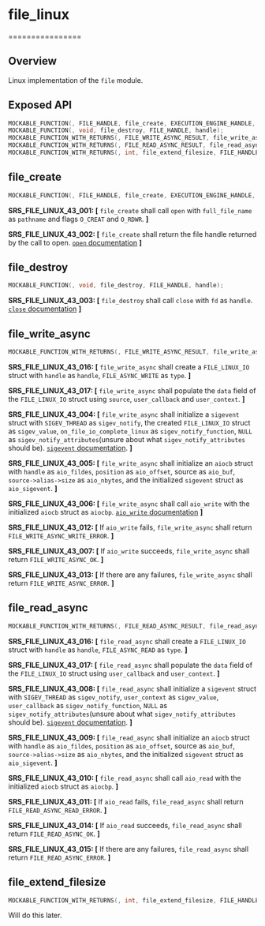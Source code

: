 # file_linux
================

## Overview

Linux implementation of the `file` module.

## Exposed API

```c
MOCKABLE_FUNCTION(, FILE_HANDLE, file_create, EXECUTION_ENGINE_HANDLE, execution_engine, const char*, full_file_name, uint64_t, desired_file_size, bool, has_manage_volume);
MOCKABLE_FUNCTION(, void, file_destroy, FILE_HANDLE, handle);
MOCKABLE_FUNCTION_WITH_RETURNS(, FILE_WRITE_ASYNC_RESULT, file_write_async, FILE_HANDLE, handle, CONSTBUFFER_HANDLE, source, uint64_t, position, FILE_WRITE_CB, user_callback, void*, user_context)(0, MU_FAILURE);
MOCKABLE_FUNCTION_WITH_RETURNS(, FILE_READ_ASYNC_RESULT, file_read_async, FILE_HANDLE, handle, uint32_t, size, uint64_t, position, FILE_READ_CB, user_callback, void*, user_context)(0, MU_FAILURE);
MOCKABLE_FUNCTION_WITH_RETURNS(, int, file_extend_filesize, FILE_HANDLE, handle, uint64_t, desired_size, bool, has_manage_volume)(0, MU_FAILURE);
```

## file_create

```c
MOCKABLE_FUNCTION(, FILE_HANDLE, file_create, EXECUTION_ENGINE_HANDLE, execution_engine, const char*, full_file_name, uint64_t, desired_file_size, bool, has_manage_volume);
```

**SRS_FILE_LINUX_43_001: [** `file_create` shall call `open` with `full_file_name` as `pathname` and flags `O_CREAT` and `O_RDWR`. **]**

**SRS_FILE_LINUX_43_002: [** `file_create` shall return the file handle returned by the call to open. [`open` documentation](https://www.man7.org/linux/man-pages/man2/open.2.html) **]**

## file_destroy

```c
MOCKABLE_FUNCTION(, void, file_destroy, FILE_HANDLE, handle);
```

**SRS_FILE_LINUX_43_003: [** `file_destroy` shall call `close` with `fd` as `handle`. [`close` documentation](https://www.man7.org/linux/man-pages/man2/close.2.html) **]**

## file_write_async

```c
MOCKABLE_FUNCTION_WITH_RETURNS(, FILE_WRITE_ASYNC_RESULT, file_write_async, FILE_HANDLE, handle, CONSTBUFFER_HANDLE, source, uint64_t, position, FILE_WRITE_CB, user_callback, void*, user_context)(0, MU_FAILURE);
```

**SRS_FILE_LINUX_43_016: [** `file_write_async` shall create a `FILE_LINUX_IO` struct with `handle` as `handle`, `FILE_ASYNC_WRITE` as `type`. **]**

**SRS_FILE_LINUX_43_017: [** `file_write_async` shall populate the `data` field of the `FILE_LINUX_IO` struct using `source`, `user_callback` and `user_context`. **]**

**SRS_FILE_LINUX_43_004: [** `file_write_async` shall initialize a `sigevent` struct with `SIGEV_THREAD` as `sigev_notify`, the created `FILE_LINUX_IO` struct as `sigev_value`, `on_file_io_complete_linux` as `sigev_notify_function`, `NULL` as `sigev_notify_attributes`(unsure about what `sigev_notify_attributes` should be). [`sigevent` documentation](https://man7.org/linux/man-pages/man7/sigevent.7.html). **]**

**SRS_FILE_LINUX_43_005: [** `file_write_async` shall initialize an `aiocb` struct with `handle` as `aio_fildes`, `position` as `aio_offset`, source as `aio_buf`, `source->alias->size` as `aio_nbytes`, and the initialized `sigevent` struct as `aio_sigevent`. **]**

**SRS_FILE_LINUX_43_006: [** `file_write_async` shall call `aio_write` with the initialized `aiocb` struct as `aiocbp`. [`aio_write` documentation](https://man7.org/linux/man-pages/man3/aio_write.3.html) **]**

**SRS_FILE_LINUX_43_012: [** If `aio_write` fails, `file_write_async` shall return `FILE_WRITE_ASYNC_WRITE_ERROR`. **]**

**SRS_FILE_LINUX_43_007: [** If `aio_write` succeeds, `file_write_async` shall return `FILE_WRITE_ASYNC_OK`. **]**

**SRS_FILE_LINUX_43_013: [** If there are any failures, `file_write_async` shall return `FILE_WRITE_ASYNC_ERROR`. **]**

## file_read_async

```c
MOCKABLE_FUNCTION_WITH_RETURNS(, FILE_READ_ASYNC_RESULT, file_read_async, FILE_HANDLE, handle, uint32_t, size, uint64_t, position, FILE_READ_CB, user_callback, void*, user_context)(0, MU_FAILURE);
```

**SRS_FILE_LINUX_43_016: [** `file_read_async` shall create a `FILE_LINUX_IO` struct with `handle` as `handle`, `FILE_ASYNC_READ` as `type`. **]**

**SRS_FILE_LINUX_43_017: [** `file_read_async` shall populate the `data` field of the `FILE_LINUX_IO` struct using `user_callback` and `user_context`. **]**

**SRS_FILE_LINUX_43_008: [** `file_read_async` shall initialize a `sigevent` struct with `SIGEV_THREAD` as `sigev_notify`, `user_context` as `sigev_value`, `user_callback` as `sigev_notify_function`, `NULL` as `sigev_notify_attributes`(unsure about what `sigev_notify_attributes` should be). [`sigevent` documentation](https://man7.org/linux/man-pages/man7/sigevent.7.html). **]**

**SRS_FILE_LINUX_43_009: [** `file_read_async` shall initialize an `aiocb` struct with `handle` as `aio_fildes`, `position` as `aio_offset`, source as `aio_buf`, `source->alias->size` as `aio_nbytes`, and the initialized `sigevent` struct as `aio_sigevent`. **]**

**SRS_FILE_LINUX_43_010: [** `file_read_async` shall call `aio_read` with the initialized `aiocb` struct as `aiocbp`.  **]**

**SRS_FILE_LINUX_43_011: [** If `aio_read` fails, `file_read_async` shall return `FILE_READ_ASYNC_READ_ERROR`. **]**

**SRS_FILE_LINUX_43_014: [** If `aio_read` succeeds, `file_read_async` shall return `FILE_READ_ASYNC_OK`. **]**

**SRS_FILE_LINUX_43_015: [** If there are any failures, `file_read_async` shall return `FILE_READ_ASYNC_ERROR`. **]**


## file_extend_filesize
```c
MOCKABLE_FUNCTION_WITH_RETURNS(, int, file_extend_filesize, FILE_HANDLE, handle, uint64_t, desired_size, bool, has_manage_volume)(0, MU_FAILURE);
```

Will do this later.